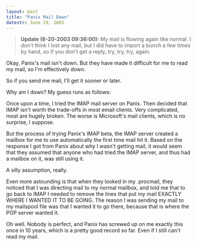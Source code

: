 ```yaml
---
layout: post
title: "Panix Mail Down"
datestr: June 19, 2003
---
```

<blockquote><b>Update (6-20-2003 09:36:00):</b> My mail is flowing again like normal.  I don't think I lost any mail, but I did have to import a bunch a few times by hand, so if you don't get a reply, try, try, try, again.</blockquote>
Okay, Panix's mail isn't down.  But they have made it difficult for me to read my mail, so I'm effectively down.

So if you send me mail, I'll get it sooner or later.

Why am I down?  My guess runs as follows:

Once upon a time, I tried the IMAP mail server on Panix.  Then decided that IMAP isn't worth the trade-offs in most email clients.  Very complicated, most are hugely broken.  The worse is Microsoft's mail clients, which is no surprise, I suppose.

But the process of trying Panix's IMAP beta, the IMAP server created a mailbox for me to use automatically the first time mail hit it.  Based on the response I got from Panix about why I wasn't getting mail, it would seem that they assumed that anyone who had tried the IMAP server, and thus had a mailbox on it, was still using it.

A silly assumption, really.

Even more astounding is that when they looked in my .procmail, they noticed that I was directing mail to my normal mailbox, and told me that to go back to IMAP I needed to remove the lines that put my mail EXACTLY WHERE I WANTED IT TO BE GOING.  The reason I was sending my mail to my mailspool file was that I wanted it to go there, because that is where the POP server wanted it.

Oh well.  Nobody is perfect, and Panix has screwed up on me exactly this once in 10 years, which is a pretty good record so far.  Even if I still can't read my mail.


